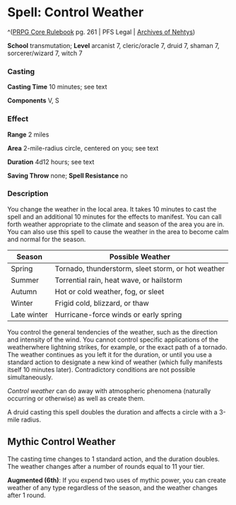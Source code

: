 # Spell: Control Weather

^([PRPG Core Rulebook][ss-control-weather] pg. 261 | PFS Legal | [Archives of Nehtys][sn-control-weather])

**School** transmutation; **Level** arcanist 7, cleric/oracle 7, druid 7, shaman 7, sorcerer/wizard 7, witch 7

### Casting

**Casting Time** 10 minutes; see text  

**Components** V, S

### Effect

**Range** 2 miles  

**Area** 2-mile-radius circle, centered on you; see text  

**Duration** 4d12 hours; see text  

**Saving Throw** none; **Spell Resistance** no

### Description

You change the weather in the local area. It takes 10 minutes to cast the spell and an additional 10 minutes for the effects to manifest. You can call forth weather appropriate to the climate and season of the area you are in. You can also use this spell to cause the weather in the area to become calm and normal for the season.  

**Season**| **Possible Weather**  
---|---  
Spring| Tornado, thunderstorm, sleet storm, or hot weather  
Summer| Torrential rain, heat wave, or hailstorm  
Autumn| Hot or cold weather, fog, or sleet  
Winter| Frigid cold, blizzard, or thaw  
Late winter| Hurricane-force winds or early spring  

You control the general tendencies of the weather, such as the direction and intensity of the wind. You cannot control specific applications of the weatherwhere lightning strikes, for example, or the exact path of a tornado. The weather continues as you left it for the duration, or until you use a standard action to designate a new kind of weather (which fully manifests itself 10 minutes later). Contradictory conditions are not possible simultaneously.  

_Control weather_ can do away with atmospheric phenomena (naturally occurring or otherwise) as well as create them.  

A druid casting this spell doubles the duration and affects a circle with a 3-mile radius.

## Mythic Control Weather

The casting time changes to 1 standard action, and the duration doubles. The weather changes after a number of rounds equal to 11 your tier.  

**Augmented (6th)**: If you expend two uses of mythic power, you can create weather of any type regardless of the season, and the weather changes after 1 round.

[ss-control-weather]: http://paizo.com/pathfinderRPG/v57
[sn-control-weather]: http://www.archivesofnethys.com/SpellDisplay.aspx?ItemName=Control%20Weather